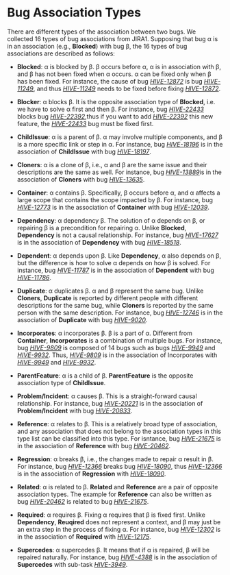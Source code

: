 # Bug Association Types
There are different types of the association between two bugs. We collected 16 types of bug associations from JIRA1. Supposing that bug α is in an association (e.g., **Blocked**) with bug β, the 16 types of bug associations are described as follows:

+ **Blocked**: α is blocked by β. β occurs before α, α is in association with β, and β has not been fixed when α occurs. α can be fixed only when β has been fixed. For instance, the cause of bug [*HIVE-12872*](https://issues.apache.org/jira/browse/HIVE-12872) is bug [*HIVE-11249*](https://issues.apache.org/jira/browse/HIVE-11249), and thus [*HIVE-11249*](https://issues.apache.org/jira/browse/HIVE-11249) needs to be fixed before fixing [*HIVE-12872*](https://issues.apache.org/jira/browse/HIVE-12872).

+ **Blocker**: α blocks β. It is the opposite association type of **Blocked**, i.e. we have to solve α first and then β. For instance, bug [*HIVE-22433*](https://issues.apache.org/jira/browse/HIVE-22433) blocks bug [*HIVE-22392*](https://issues.apache.org/jira/browse/HIVE-22392),thus if you want to add [*HIVE-22392*](https://issues.apache.org/jira/browse/HIVE-22392) this new feature, the [*HIVE-22433*](https://issues.apache.org/jira/browse/HIVE-22433) bug must be fixed first.

+ **ChildIssue**: α is a parent of β. α may involve multiple components, and β is a more specific link or step in α. For instance, bug [*HIVE-18196*](https://issues.apache.org/jira/browse/HIVE-18196) is in the association of **ChildIssue** with bug [*HIVE-18197*](https://issues.apache.org/jira/browse/HIVE-18197).
+ **Cloners**: α is a clone of β, i.e., α and β are the same issue and their descriptions are the same as well. For instance, bug [*HIVE-13889*](https://issues.apache.org/jira/browse/HIVE-13889)is in the association of **Cloners** with bug [*HIVE-13635*](https://issues.apache.org/jira/browse/HIVE-13635).
+ **Container**: α contains β. Specifically, β occurs before α, and α affects a large scope that contains the scope impacted by β. For instance, bug [*HIVE-12773*](https://issues.apache.org/jira/browse/HIVE-12773) is in the association of **Container** with bug [*HIVE-12039*](https://issues.apache.org/jira/browse/HIVE-12039).
+ **Dependency**: α dependency β. The solution of α depends on β, or repairing β is a precondition for repairing α. Unlike **Blocked**, **Dependency** is not a causal relationship. For instance, bug [*HIVE-17627*](https://issues.apache.org/jira/browse/HIVE-17627) is in the association of **Dependency** with bug [*HIVE-18518*](https://issues.apache.org/jira/browse/HIVE-18518).
+ **Dependent**: α depends upon β. Like **Dependency**, α also depends on β, but the difference is how to solve α depends on how β is solved. For instance, bug [*HIVE-11787*](https://issues.apache.org/jira/browse/HIVE-11787) is in the association of **Dependent** with bug [*HIVE-11786*](https://issues.apache.org/jira/browse/HIVE-11786).
+ **Duplicate**: α duplicates β. α and β represent the same bug. Unlike **Cloners**, **Duplicate** is reported by different people with different descriptions for the same bug, while **Cloners** is reported by the same person with the same description. For instance, bug [*HIVE-12746*](https://issues.apache.org/jira/browse/HIVE-12746) is in the association of **Duplicate** with bug [*HIVE-9020*](https://issues.apache.org/jira/browse/HIVE-9020).
+ **Incorporates**: α incorporates β. β is a part of α. Different from **Container**, **Incorporates** is a combination of multiple bugs. For instance, bug [*HIVE-9809*](https://issues.apache.org/jira/browse/HIVE-9809) is composed of 14 bugs such as bugs [*HIVE-9949*](https://issues.apache.org/jira/browse/HIVE-9949) and [*HIVE-9932*](https://issues.apache.org/jira/browse/HIVE-9932). Thus, [*HIVE-9809*](https://issues.apache.org/jira/browse/HIVE-9809) is in the association of Incorporates with [*HIVE-9949*](https://issues.apache.org/jira/browse/HIVE-9949) and [*HIVE-9932*](https://issues.apache.org/jira/browse/HIVE-9932).
+ **ParentFeature**: α is a child of β. **ParentFeature** is the opposite association type of **ChildIssue**.
+ **Problem/Incident**: α causes β. This is a straight-forward causal relationship. For instance, bug [*HIVE-20221*](https://issues.apache.org/jira/browse/HIVE-20221) is in the association of **Problem/Incident** with bug [*HIVE-20833*](https://issues.apache.org/jira/browse/HIVE-20833).
+ **Reference**: α relates to β. This is a relatively broad type of association, and any association that does not belong to the association types in this type list can be classified into this type. For isntance, bug [*HIVE-21675*](https://issues.apache.org/jira/browse/HIVE-21675) is in the association of **Reference** with bug [*HIVE-20462*](https://issues.apache.org/jira/browse/HIVE-20462).
+ **Regression**: α breaks β, i.e., the changes made to repair α result in β. For instance, bug [*HIVE-12366*](https://issues.apache.org/jira/browse/HIVE-12366) breaks bug [*HIVE-18090*](https://issues.apache.org/jira/browse/HIVE-18090), thus [*HIVE-12366*](https://issues.apache.org/jira/browse/HIVE-12366) is in the association of **Regression** with [*HIVE-18090*](https://issues.apache.org/jira/browse/HIVE-18090).
+ **Related**: α is related to β. **Related** and **Reference** are a pair of opposite association types. The example for **Reference** can also be written as bug [*HIVE-20462*](https://issues.apache.org/jira/browse/HIVE-20462) is related to bug [*HIVE-21675*](https://issues.apache.org/jira/browse/HIVE-21675).
+ **Required**: α requires β. Fixing α requires that β is fixed first. Unlike **Dependency**, **Reuqired** does not represent a context, and β may just be an extra step in the process of fixing α. For instance, bug [*HIVE-12302*](https://issues.apache.org/jira/browse/HIVE-12302) is in the association of **Required** with [*HIVE-12175*](https://issues.apache.org/jira/browse/HIVE-12175).
+ **Supercedes**: α supercedes β. It means that if α is repaired, β will be repaired naturally. For instance, bug [*HIVE-4388*](https://issues.apache.org/jira/browse/HIVE-4388) is in the association of **Supercedes** with sub-task [*HIVE-3949*](https://issues.apache.org/jira/browse/HIVE-3949).
